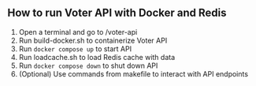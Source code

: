 ## How to run Voter API with Docker and Redis

1. Open a terminal and go to /voter-api
2. Run build-docker.sh to containerize Voter API
3. Run `docker compose up` to start API
4. Run loadcache.sh to load Redis cache with data
5. Run `docker compose down` to shut down API
6. (Optional) Use commands from makefile to interact with API endpoints

